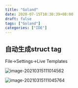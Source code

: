 ```yaml
---
title: "Goland"
date: 2020-07-15T10:30:39+08:00
draft: false
tags: ["Goland"]
categories: ["IDE"]
---
```




## 自动生成struct tag

File->Settings->Live Templates

![image-20210315111014562](https://i.imgur.com/r3og9Mk.png)

![image-20210315111045764](https://i.imgur.com/Ye6I2Rm.png)